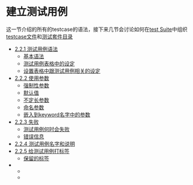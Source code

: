 # 建立测试用例
这一节介绍的所有的testcase的语法，接下来几节会讨论如何在[test Suite]()中组织[testcase文件]()和[测试套件目录]()

* [2.2.1 测试用例语法]()
    - [基本语法]()
    - [测试用例表格中的设定]()
    - [设置表格中跟测试用例相关的设定]()
* [2.2.2 使用参数]()
    - [强制性参数]()
    - [默认值]()
    - [不定长参数]()
    - [命名参数]()
    - [嵌入到keyword名字中的参数]()
* [2.2.3 失败]()
    - [测试用例何时会失败]()
    - [错误信息]()
* [2.2.4 测试用例名字和说明]()
* [2.2.5 给测试用例打标签]()
    - [保留的标签]()
* 
    - []()
    - []()

